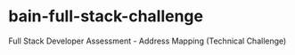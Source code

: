 # bain-full-stack-challenge
Full Stack Developer Assessment - Address Mapping (Technical Challenge)
